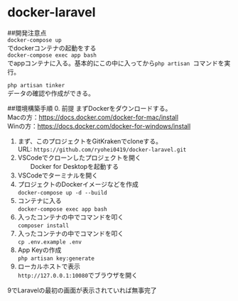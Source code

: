 # docker-laravel
##開発注意点  
`docker-compose up`  
でdockerコンテナの起動をする  
`docker-compose exec app bash`  
でappコンテナに入る。基本的にこの中に入ってから`php artisan `コマンドを実行。  

`php artisan tinker`  
データの確認や作成ができる。

##環境構築手順
0. 前提
  まずDockerをダウンロードする。  
  Macの方：https://docs.docker.com/docker-for-mac/install  
  Winの方：https://docs.docker.com/docker-for-windows/install  
1. まず、このプロジェクトをGitKrakenでcloneする。  
 URL: `https://github.com/ryohei0419/docker-laravel.git`  
2. VSCodeでクローンしたプロジェクトを開く  
　　Docker for Desktopを起動する　　
3. VSCodeでターミナルを開く  
4. プロジェクトのDockerイメージなどを作成  
`docker-compose up -d --build`  
5. コンテナに入る  
`docker-compose exec app bash`  
6. 入ったコンテナの中でコマンドを叩く  
`composer install`  
7. 入ったコンテナの中でコマンドを叩く  
`cp .env.example .env`  
8. App Keyの作成  
`php artisan key:generate`  
9. ローカルホストで表示  
`http://127.0.0.1:10080`でブラウザを開く  

9でLaravelの最初の画面が表示されていれば無事完了  

